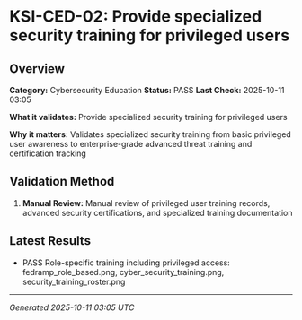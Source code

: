# KSI-CED-02: Provide specialized security training for privileged users

## Overview

**Category:** Cybersecurity Education
**Status:** PASS
**Last Check:** 2025-10-11 03:05

**What it validates:** Provide specialized security training for privileged users

**Why it matters:** Validates specialized security training from basic privileged user awareness to enterprise-grade advanced threat training and certification tracking

## Validation Method

1. **Manual Review:** Manual review of privileged user training records, advanced security certifications, and specialized training documentation

## Latest Results

- PASS Role-specific training including privileged access: fedramp_role_based.png, cyber_security_training.png, security_training_roster.png

---
*Generated 2025-10-11 03:05 UTC*